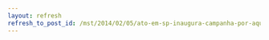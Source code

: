 ```yaml
---
layout: refresh
refresh_to_post_id: /mst/2014/02/05/ato-em-sp-inaugura-campanha-por-aqui-passou-hugo-chvez
---
```

